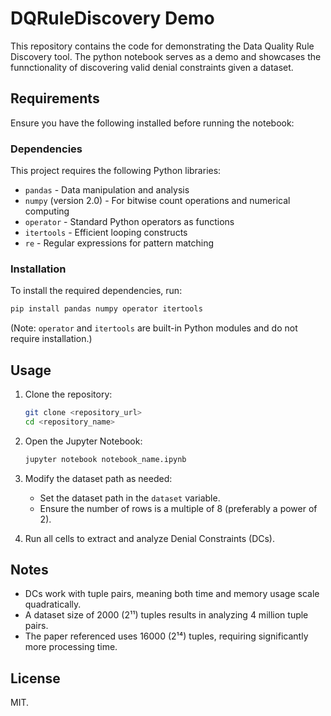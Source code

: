 # DQRuleDiscovery Demo
This repository contains the code for demonstrating the Data Quality Rule Discovery tool. The python notebook serves as a demo and showcases the funnctionality of discovering valid denial constraints given a dataset.

## Requirements

Ensure you have the following installed before running the notebook:

### Dependencies

This project requires the following Python libraries:

- `pandas` - Data manipulation and analysis
- `numpy` (version 2.0) - For bitwise count operations and numerical computing
- `operator` - Standard Python operators as functions
- `itertools` - Efficient looping constructs
- `re` - Regular expressions for pattern matching

### Installation

To install the required dependencies, run:

```bash
pip install pandas numpy operator itertools
```

(Note: `operator` and `itertools` are built-in Python modules and do not require installation.)

## Usage

1. Clone the repository:

   ```bash
   git clone <repository_url>
   cd <repository_name>
   ```

2. Open the Jupyter Notebook:

   ```bash
   jupyter notebook notebook_name.ipynb
   ```

3. Modify the dataset path as needed:
   - Set the dataset path in the `dataset` variable.
   - Ensure the number of rows is a multiple of 8 (preferably a power of 2).

4. Run all cells to extract and analyze Denial Constraints (DCs).

## Notes

- DCs work with tuple pairs, meaning both time and memory usage scale quadratically.
- A dataset size of 2000 (2¹¹) tuples results in analyzing 4 million tuple pairs.
- The paper referenced uses 16000 (2¹⁴) tuples, requiring significantly more processing time.

## License

MIT.